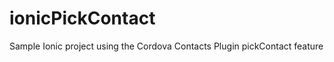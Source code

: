 ionicPickContact
================

Sample Ionic project using the Cordova Contacts Plugin pickContact feature
